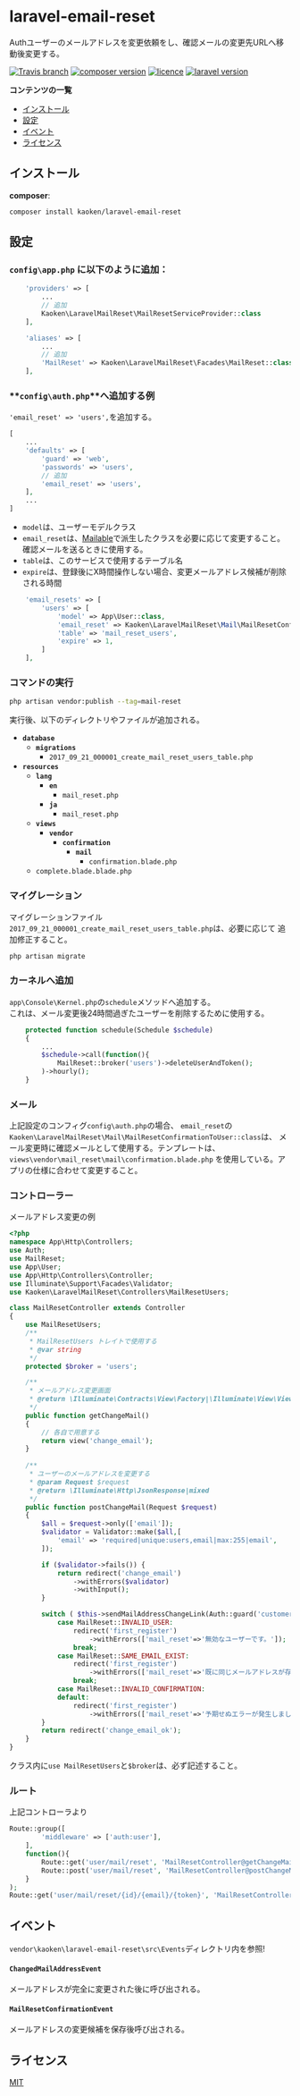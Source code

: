 # laravel-email-reset
Authユーザーのメールアドレスを変更依頼をし、確認メールの変更先URLへ移動後変更する。

[![Travis branch](https://img.shields.io/travis/rust-lang/rust/master.svg)](https://github.com/kaoken/laravel-email-reset)
[![composer version](https://img.shields.io/badge/version-1.0.2-blue.svg)](https://github.com/kaoken/laravel-email-reset)
[![licence](https://img.shields.io/badge/licence-MIT-blue.svg)](https://github.com/kaoken/laravel-email-reset)
[![laravel version](https://img.shields.io/badge/Laravel%20version-≧5.5-red.svg)](https://github.com/kaoken/laravel-email-reset)


__コンテンツの一覧__

- [インストール](#インストール)
- [設定](#設定)
- [イベント](#イベント)
- [ライセンス](#ライセンス)

## インストール

**composer**:

```bash
composer install kaoken/laravel-email-reset
```


## 設定

### **`config\app.php`** に以下のように追加：

```php
    'providers' => [
        ...
        // 追加
        Kaoken\LaravelMailReset\MailResetServiceProvider::class
    ],

    'aliases' => [
        ...
        // 追加
        'MailReset' => Kaoken\LaravelMailReset\Facades\MailReset::class
    ],
```

  
### **`config\auth.php`**へ追加する例
`'email_reset' => 'users',`を追加する。
```php
[
    ...
    'defaults' => [
        'guard' => 'web',
        'passwords' => 'users',
        // 追加
        'email_reset' => 'users',
    ],
    ...
]
```  

- `model`は、ユーザーモデルクラス
- `email_reset`は、[Mailable](https://readouble.com/laravel/5.5/ja/mail)で派生したクラスを必要に応じて変更すること。
確認メールを送るときに使用する。  
- `table`は、このサービスで使用するテーブル名
- `expire`は、登録後にX時間操作しない場合、変更メールアドレス候補が削除される時間

```php
    'email_resets' => [
        'users' => [
            'model' => App\User::class,
            'email_reset' => Kaoken\LaravelMailReset\Mail\MailResetConfirmationToUser::class,
            'table' => 'mail_reset_users',
            'expire' => 1,
        ]
    ],
```

### コマンドの実行
```bash
php artisan vendor:publish --tag=mail-reset
```
実行後、以下のディレクトリやファイルが追加される。   

* **`database`**
  * **`migrations`**
    * `2017_09_21_000001_create_mail_reset_users_table.php`
* **`resources`**
  * **`lang`**
    * **`en`**
      * `mail_reset.php`
    * **`ja`**
      * `mail_reset.php`
  * **`views`**
    * **`vendor`**
      * **`confirmation`**
        * **`mail`**
          * `confirmation.blade.php`
  * `complete.blade.blade.php`
     
### マイグレーション
マイグレーションファイル`2017_09_21_000001_create_mail_reset_users_table.php`は、必要に応じて
追加修正すること。

```bash
php artisan migrate
```

### カーネルへ追加
`app\Console\Kernel.php`の`schedule`メソッドへ追加する。  
これは、メール変更後24時間過ぎたユーザーを削除するために使用する。
```php
    protected function schedule(Schedule $schedule)
    {
        ...
        $schedule->call(function(){
            MailReset::broker('users')->deleteUserAndToken();
        )->hourly();
    }
```

### メール
上記設定のコンフィグ`config\auth.php`の場合、
`email_reset`の`Kaoken\LaravelMailReset\Mail\MailResetConfirmationToUser::class`は、
メール変更時に確認メールとして使用する。テンプレートは、`views\vendor\mail_reset\mail\confirmation.blade.php`
を使用している。アプリの仕様に合わせて変更すること。




### コントローラー
メールアドレス変更の例
```php
<?php
namespace App\Http\Controllers;
use Auth;
use MailReset;
use App\User;
use App\Http\Controllers\Controller;
use Illuminate\Support\Facades\Validator;
use Kaoken\LaravelMailReset\Controllers\MailResetUsers;

class MailResetController extends Controller
{  
    use MailResetUsers;
    /**
     * MailResetUsers トレイトで使用する 
     * @var string
     */
    protected $broker = 'users';

    /**
     * メールアドレス変更画面
     * @return \Illuminate\Contracts\View\Factory|\Illuminate\View\View
     */
    public function getChangeMail()
    {
        // 各自で用意する
        return view('change_email');
    }
    
    /**
     * ユーザーのメールアドレスを変更する
     * @param Request $request
     * @return \Illuminate\Http\JsonResponse|mixed
     */
    public function postChangeMail(Request $request)
    {
        $all = $request->only(['email']);
        $validator = Validator::make($all,[
            'email' => 'required|unique:users,email|max:255|email',
        ]);

        if ($validator->fails()) {
            return redirect('change_email')
                ->withErrors($validator)
                ->withInput();
        }

        switch ( $this->sendMailAddressChangeLink(Auth::guard('customer')->user()->id, $all['email']) ) {
            case MailReset::INVALID_USER:
                redirect('first_register')
                    ->withErrors(['mail_reset'=>'無効なユーザーです。']);
                break;
            case MailReset::SAME_EMAIL_EXIST:
                redirect('first_register')
                    ->withErrors(['mail_reset'=>'既に同じメールアドレスが存在します。']);
                break;
            case MailReset::INVALID_CONFIRMATION:
            default:
                redirect('first_register')
                    ->withErrors(['mail_reset'=>'予期せぬエラーが発生しました。']);
        }
        return redirect('change_email_ok');
    }
}
```
クラス内に`use MailResetUsers`と`$broker`は、必ず記述すること。

### ルート
上記コントローラより

```php
Route::group([
        'middleware' => ['auth:user'],
    ],
    function(){
        Route::get('user/mail/reset', 'MailResetController@getChangeMail');
        Route::post('user/mail/reset', 'MailResetController@postChangeMail');
    }
);
Route::get('user/mail/reset/{id}/{email}/{token}', 'MailResetController@getChangeMailAddress');
```

## イベント
`vendor\kaoken\laravel-email-reset\src\Events`ディレクトリ内を参照!  

#### `ChangedMailAddressEvent`
メールアドレスが完全に変更された後に呼び出される。  

#### `MailResetConfirmationEvent`
メールアドレスの変更候補を保存後呼び出される。  




## ライセンス

[MIT](https://github.com/kaoken/laravel-email-reset/blob/master/LICENSE.txt)